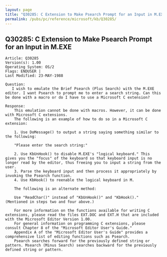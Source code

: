 ```yaml
---
layout: page
title: "Q30285: C Extension to Make Psearch Prompt for an Input in M.EXE"
permalink: /pubs/pc/reference/microsoft/kb/Q30285/
---
```


## Q30285: C Extension to Make Psearch Prompt for an Input in M.EXE

	Article: Q30285
	Version(s): 1.00
	Operating System: OS/2
	Flags: ENDUSER |
	Last Modified: 23-MAY-1988
	
	Question:
	   I wish to emulate the Brief Psearch (Plus Search) with the M.EXE
	editor. I want Psearch to prompt me to enter a search string. Can this
	be done with a macro or do I have to use a Microsoft C extension?
	
	Response:
	    This emulation cannot be done with macros. However, it can be done
	with Microsoft C extensions.
	    The following is an example of how to do so in a Microsoft C
	extension:
	
	    1. Use DoMessage() to output a string saying something similar to
	the following:
	
	    "Please enter the search string:"
	
	    2. Use KbUnHook() to disable M.EXE's "logical keyboard." This
	gives you the "focus" of the keyboard so that keyboard input is no
	longer read by the editor, thus freeing you to input a string from the
	user.
	    3. Parse the keyboard input and then process it appropriately by
	invoking the Psearch function.
	    4. Use KbHook() to reenable the logical keyboard in M.
	
	    The following is an alternate method:
	
	    Use "ReadChar()" instead of "KbUnHook()" and "KbHook()."
	(Mentioned in steps two and four above.)
	
	    For more information on the functions available for writing C
	extensions, please read the files EXT.DOC and EXT.H that are included
	with the Microsoft Editor Version 1.00.
	    For general information on programming C extensions, please
	consult Chapter 8 of the "Microsoft Editor User's Guide."
	    Appendix A of the "Microsoft Editor User's Guide" provides a
	comprehensive list of editing functions such as Psearch.
	    Psearch searches forward for the previously defined string or
	pattern. Msearch (Minus Search) searches backward for the previously
	defined string or pattern.
